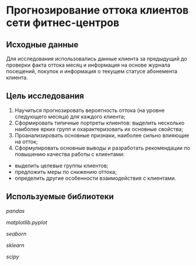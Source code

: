 # Прогнозирование оттока клиентов сети фитнес-центров

## Исходные данные

Для исследования использовались данные клиента за предыдущий до проверки факта оттока месяц и информация на основе журнала посещений, покупок и информация о текущем статусе абонемента клиента.

## Цель исследования

1. Научиться прогнозировать вероятность оттока (на уровне следующего месяца) для каждого клиента;
2. Сформировать типичные портреты клиентов: выделить несколько наиболее ярких групп и охарактеризовать их основные свойства;
3. Проанализировать основные признаки, наиболее сильно влияющие на отток;
4. Сформулировать основные выводы и разработать рекомендации по повышению качества работы с клиентами:
- выделить целевые группы клиентов;
- предложить меры по снижению оттока;
- определить другие особенности взаимодействия с клиентами.

## Используемые библиотеки

*pandas*

*matplotlib.pyplot*

*seaborn*

*sklearn*

*scipy*

